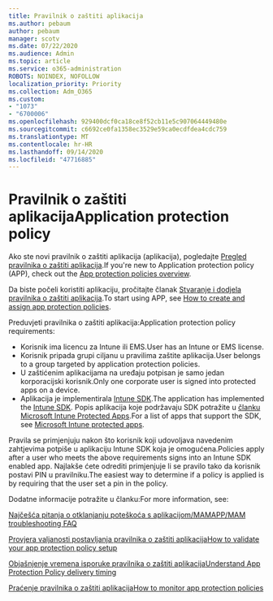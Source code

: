 ```yaml
---
title: Pravilnik o zaštiti aplikacija
ms.author: pebaum
author: pebaum
manager: scotv
ms.date: 07/22/2020
ms.audience: Admin
ms.topic: article
ms.service: o365-administration
ROBOTS: NOINDEX, NOFOLLOW
localization_priority: Priority
ms.collection: Adm_O365
ms.custom:
- "1073"
- "6700006"
ms.openlocfilehash: 929400dcf0ca18ce8f52cb11e5c907064449480e
ms.sourcegitcommit: c6692ce0fa1358ec3529e59ca0ecdfdea4cdc759
ms.translationtype: MT
ms.contentlocale: hr-HR
ms.lasthandoff: 09/14/2020
ms.locfileid: "47716885"
---
```

# <a name="application-protection-policy"></a><span data-ttu-id="7e8cf-102">Pravilnik o zaštiti aplikacija</span><span class="sxs-lookup"><span data-stu-id="7e8cf-102">Application protection policy</span></span>

<span data-ttu-id="7e8cf-103">Ako ste novi pravilnik o zaštiti aplikacija (aplikacija), pogledajte [Pregled pravilnika o zaštiti aplikacija](https://docs.microsoft.com/intune/apps/app-protection-policy).</span><span class="sxs-lookup"><span data-stu-id="7e8cf-103">If you're new to Application protection policy (APP), check out the [App protection policies overview](https://docs.microsoft.com/intune/apps/app-protection-policy).</span></span>

<span data-ttu-id="7e8cf-104">Da biste počeli koristiti aplikaciju, pročitajte članak [Stvaranje i dodjela pravilnika o zaštiti aplikacija](https://docs.microsoft.com/intune/app-protection-policies).</span><span class="sxs-lookup"><span data-stu-id="7e8cf-104">To start using APP, see [How to create and assign app protection policies](https://docs.microsoft.com/intune/app-protection-policies).</span></span>

<span data-ttu-id="7e8cf-105">Preduvjeti pravilnika o zaštiti aplikacija:</span><span class="sxs-lookup"><span data-stu-id="7e8cf-105">Application protection policy requirements:</span></span>

- <span data-ttu-id="7e8cf-106">Korisnik ima licencu za Intune ili EMS.</span><span class="sxs-lookup"><span data-stu-id="7e8cf-106">User has an Intune or EMS license.</span></span>
- <span data-ttu-id="7e8cf-107">Korisnik pripada grupi ciljanu u pravilima zaštite aplikacija.</span><span class="sxs-lookup"><span data-stu-id="7e8cf-107">User belongs to a group targeted by application protection policies.</span></span>
- <span data-ttu-id="7e8cf-108">U zaštićenim aplikacijama na uređaju potpisan je samo jedan korporacijski korisnik.</span><span class="sxs-lookup"><span data-stu-id="7e8cf-108">Only one corporate user is signed into protected apps on a device.</span></span>
- <span data-ttu-id="7e8cf-109">Aplikacija je implementirala [Intune SDK](https://docs.microsoft.com/intune/app-sdk-get-started).</span><span class="sxs-lookup"><span data-stu-id="7e8cf-109">The application has implemented the [Intune SDK](https://docs.microsoft.com/intune/app-sdk-get-started).</span></span> <span data-ttu-id="7e8cf-110">Popis aplikacija koje podržavaju SDK potražite u [članku Microsoft Intune Protected Apps](https://docs.microsoft.com/intune/apps-supported-intune-apps).</span><span class="sxs-lookup"><span data-stu-id="7e8cf-110">For a list of apps that support the SDK, see [Microsoft Intune protected apps](https://docs.microsoft.com/intune/apps-supported-intune-apps).</span></span>

<span data-ttu-id="7e8cf-111">Pravila se primjenjuju nakon što korisnik koji udovoljava navedenim zahtjevima potpiše u aplikaciju Intune SDK koja je omogućena.</span><span class="sxs-lookup"><span data-stu-id="7e8cf-111">Policies apply after a user who meets the above requirements signs into an Intune SDK enabled app.</span></span> <span data-ttu-id="7e8cf-112">Najlakše ćete odrediti primjenjuje li se pravilo tako da korisnik postavi PIN u pravilniku.</span><span class="sxs-lookup"><span data-stu-id="7e8cf-112">The easiest way to determine if a policy is applied is by requiring that the user set a pin in the policy.</span></span> 

<span data-ttu-id="7e8cf-113">Dodatne informacije potražite u članku:</span><span class="sxs-lookup"><span data-stu-id="7e8cf-113">For more information, see:</span></span>

[<span data-ttu-id="7e8cf-114">Najčešća pitanja o otklanjanju poteškoća s aplikacijom/MAM</span><span class="sxs-lookup"><span data-stu-id="7e8cf-114">APP/MAM troubleshooting FAQ</span></span>](https://docs.microsoft.com/intune/apps/troubleshoot-mam)  

[<span data-ttu-id="7e8cf-115">Provjera valjanosti postavljanja pravilnika o zaštiti aplikacija</span><span class="sxs-lookup"><span data-stu-id="7e8cf-115">How to validate your app protection policy setup</span></span>](https://docs.microsoft.com/intune/app-protection-policies-validate)

[<span data-ttu-id="7e8cf-116">Objašnjenje vremena isporuke pravilnika o zaštiti aplikacija</span><span class="sxs-lookup"><span data-stu-id="7e8cf-116">Understand App Protection Policy delivery timing</span></span>](https://docs.microsoft.com/intune/app-protection-policy-delivery)  

[<span data-ttu-id="7e8cf-117">Praćenje pravilnika o zaštiti aplikacija</span><span class="sxs-lookup"><span data-stu-id="7e8cf-117">How to monitor app protection policies</span></span>](https://docs.microsoft.com/intune/app-protection-policies-monitor)